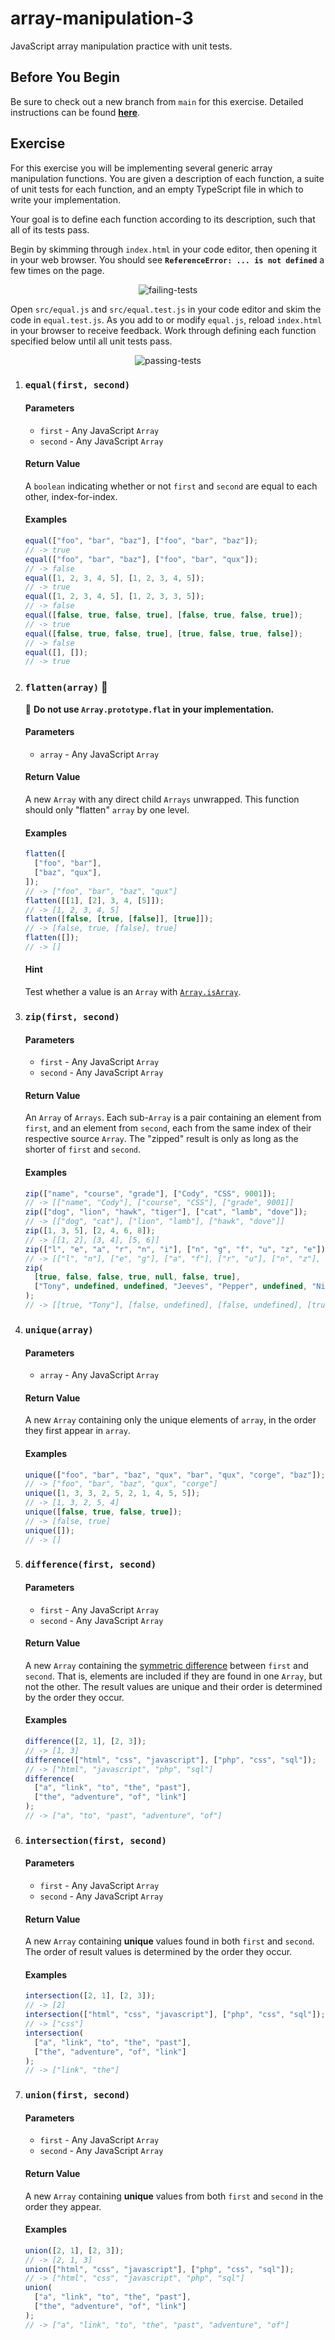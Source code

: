 # array-manipulation-3

JavaScript array manipulation practice with unit tests.

## Before You Begin

Be sure to check out a new branch from `main` for this exercise. Detailed instructions can be found [**here**](../../guides/starting-an-exercise).

## Exercise

For this exercise you will be implementing several generic array manipulation functions. You are given a description of each function, a suite of unit tests for each function, and an empty TypeScript file in which to write your implementation.

Your goal is to define each function according to its description, such that all of its tests pass.

Begin by skimming through `index.html` in your code editor, then opening it in your web browser. You should see **`ReferenceError: ... is not defined`** a few times on the page.

<p align="middle">
  <img src="assets/failing-tests.png" alt="failing-tests">
</p>

Open `src/equal.js` and `src/equal.test.js` in your code editor and skim the code in `equal.test.js`. As you add to or modify `equal.js`, reload `index.html` in your browser to receive feedback. Work through defining each function specified below until all unit tests pass.

<p align="middle">
  <img src="assets/passing-tests.png" alt="passing-tests">
</p>

1. ### `equal(first, second)`

   #### Parameters

   - `first` - Any JavaScript `Array`
   - `second` - Any JavaScript `Array`

   #### Return Value

   A `boolean` indicating whether or not `first` and `second` are equal to each other, index-for-index.

   #### Examples

   ```js
   equal(["foo", "bar", "baz"], ["foo", "bar", "baz"]);
   // -> true
   equal(["foo", "bar", "baz"], ["foo", "bar", "qux"]);
   // -> false
   equal([1, 2, 3, 4, 5], [1, 2, 3, 4, 5]);
   // -> true
   equal([1, 2, 3, 4, 5], [1, 2, 3, 3, 5]);
   // -> false
   equal([false, true, false, true], [false, true, false, true]);
   // -> true
   equal([false, true, false, true], [true, false, true, false]);
   // -> false
   equal([], []);
   // -> true
   ```

1. ### `flatten(array)` 🚨

   🚨 **Do not use `Array.prototype.flat` in your implementation.**

   #### Parameters

   - `array` - Any JavaScript `Array`

   #### Return Value

   A new `Array` with any direct child `Arrays` unwrapped. This function should only "flatten" `array` by one level.

   #### Examples

   ```js
   flatten([
     ["foo", "bar"],
     ["baz", "qux"],
   ]);
   // -> ["foo", "bar", "baz", "qux"]
   flatten([[1], [2], 3, 4, [5]]);
   // -> [1, 2, 3, 4, 5]
   flatten([false, [true, [false]], [true]]);
   // -> [false, true, [false], true]
   flatten([]);
   // -> []
   ```

   #### Hint

   Test whether a value is an `Array` with [`Array.isArray`](https://developer.mozilla.org/en-US/docs/Web/JavaScript/Reference/Global_Objects/Array/isArray).

1. ### `zip(first, second)`

   #### Parameters

   - `first` - Any JavaScript `Array`
   - `second` - Any JavaScript `Array`

   #### Return Value

   An `Array` of `Arrays`. Each sub-`Array` is a pair containing an element from `first`, and an element from `second`, each from the same index of their respective source `Array`. The "zipped" result is only as long as the shorter of `first` and `second`.

   #### Examples

   ```js
   zip(["name", "course", "grade"], ["Cody", "CSS", 9001]);
   // -> [["name", "Cody"], ["course", "CSS"], ["grade", 9001]]
   zip(["dog", "lion", "hawk", "tiger"], ["cat", "lamb", "dove"]);
   // -> [["dog", "cat"], ["lion", "lamb"], ["hawk", "dove"]]
   zip([1, 3, 5], [2, 4, 6, 8]);
   // -> [[1, 2], [3, 4], [5, 6]]
   zip(["l", "e", "a", "r", "n", "i"], ["n", "g", "f", "u", "z", "e"]);
   // -> [["l", "n"], ["e", "g"], ["a", "f"], ["r", "u"], ["n", "z"], ["i", "e"]]
   zip(
     [true, false, false, true, null, false, true],
     ["Tony", undefined, undefined, "Jeeves", "Pepper", undefined, "Nick"]
   );
   // -> [[true, "Tony"], [false, undefined], [false, undefined], [true, "Jeeves"], [null, "Pepper"], [false, undefined], [true, "Nick"]]
   ```

1. ### `unique(array)`

   #### Parameters

   - `array` - Any JavaScript `Array`

   #### Return Value

   A new `Array` containing only the unique elements of `array`, in the order they first appear in `array`.

   #### Examples

   ```js
   unique(["foo", "bar", "baz", "qux", "bar", "qux", "corge", "baz"]);
   // -> ["foo", "bar", "baz", "qux", "corge"]
   unique([1, 3, 3, 2, 5, 2, 1, 4, 5, 5]);
   // -> [1, 3, 2, 5, 4]
   unique([false, true, false, true]);
   // -> [false, true]
   unique([]);
   // -> []
   ```

1. ### `difference(first, second)`

   #### Parameters

   - `first` - Any JavaScript `Array`
   - `second` - Any JavaScript `Array`

   #### Return Value

   A new `Array` containing the [symmetric difference](https://en.wikipedia.org/wiki/Symmetric_difference) between `first` and `second`. That is, elements are included if they are found in one `Array`, but not the other. The result values are unique and their order is determined by the order they occur.

   #### Examples

   ```js
   difference([2, 1], [2, 3]);
   // -> [1, 3]
   difference(["html", "css", "javascript"], ["php", "css", "sql"]);
   // -> ["html", "javascript", "php", "sql"]
   difference(
     ["a", "link", "to", "the", "past"],
     ["the", "adventure", "of", "link"]
   );
   // -> ["a", "to", "past", "adventure", "of"]
   ```

1. ### `intersection(first, second)`

   #### Parameters

   - `first` - Any JavaScript `Array`
   - `second` - Any JavaScript `Array`

   #### Return Value

   A new `Array` containing **unique** values found in both `first` and `second`. The order of result values is determined by the order they occur.

   #### Examples

   ```js
   intersection([2, 1], [2, 3]);
   // -> [2]
   intersection(["html", "css", "javascript"], ["php", "css", "sql"]);
   // -> ["css"]
   intersection(
     ["a", "link", "to", "the", "past"],
     ["the", "adventure", "of", "link"]
   );
   // -> ["link", "the"]
   ```

1. ### `union(first, second)`

   #### Parameters

   - `first` - Any JavaScript `Array`
   - `second` - Any JavaScript `Array`

   #### Return Value

   A new `Array` containing **unique** values from both `first` and `second` in the order they appear.

   #### Examples

   ```js
   union([2, 1], [2, 3]);
   // -> [2, 1, 3]
   union(["html", "css", "javascript"], ["php", "css", "sql"]);
   // -> ["html", "css", "javascript", "php", "sql"]
   union(
     ["a", "link", "to", "the", "past"],
     ["the", "adventure", "of", "link"]
   );
   // -> ["a", "link", "to", "the", "past", "adventure", "of"]
   ```
